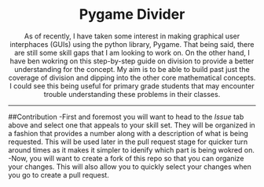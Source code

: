 <h1 align="center">Pygame Divider</h1>

<p align="center"> As of recently, I have taken some interest in making graphical user interphaces (GUIs) using the python library, Pygame. That being said, there are still some skill gaps that I am looking to work on. On the other hand, I have ben wokring on this step-by-step guide on division to provide a better understanding for the concept. My aim is to be able to build past just the coverage of division and dipping into the other core mathematical concepts. I could see this being useful for primary grade students that may encounter trouble understanding these problems in their classes.
    <br/>
</p>

---

##Contribution
-First and foremost you will want to head to the *Issue* tab above and select one that appeals to your skill set. They will be organized in a fashion that provides a number along with a description of what is being requested. This will be used later in the pull request stage for quicker turn around times as it makes it simpler to idenify which part is being wokred on.
-Now, you will want to create a fork of this repo so that you can organize your changes. This will also allow you to quickly select your changes when you go to create a pull request.
 

